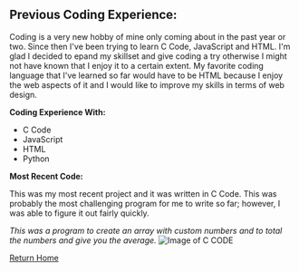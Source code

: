 ## Previous Coding Experience:

Coding is a very new hobby of mine only coming about in the past year or two. Since then I've been trying to learn C Code, JavaScript and HTML. I'm glad I decided to epand my skillset and give coding a try otherwise I might not have known that I enjoy it to a certain extent. My favorite coding language that I've learned so far would have to be HTML because I enjoy the web aspects of it and I would like to improve my skills in terms of web design. 

**Coding Experience With:** 
	
* C Code
* JavaScript
* HTML
* Python

**Most Recent Code:**

This was my most recent project and it was written in C Code. This was probably the most challenging program for me to write so far; however, I was able to figure it out fairly quickly.

 *This was a program to create an array with custom numbers and to total the numbers and give you the average.*
![Image of C CODE](https://i.imgur.com/fyxEv6b.png)

[Return Home](README.md)

